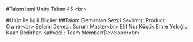 #Takım İsmi
Unity Takım 45 <br\>

#Ürün İle İlgili Bilgiler
##Takım Elemanları
Sezgi Sevilmiş: Product Owner<br\>
Selami Deveci: Scrum Master<br\>
Elif Nur Küçük  Emre Yeloğlu Kaan Bedirhan Kahveci : Team Member/Developer<br\>